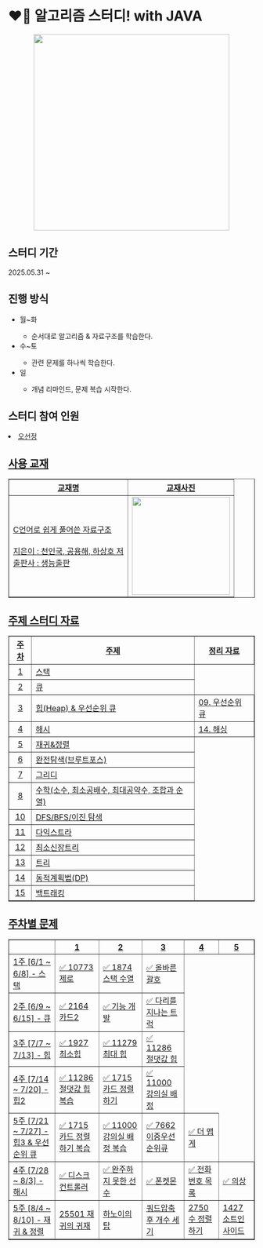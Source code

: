 
<h1>❤️‍🔥 알고리즘 스터디! with JAVA</h1>
<div align="center">
  <img src = "https://github.com/user-attachments/assets/2e9d4adc-6dc3-4006-bb13-412309621954" width = 400px>
</div>


<h2>스터디 기간</h2>
<div>2025.05.31 ~ </div>

<h2>진행 방식</h2>
<ul>
  <li>월~화</li>
  <ul>
    <li>순서대로 알고리즘 & 자료구조를 학습한다.</li>
  </ul>
  <li>수~토</li>
  <ul>
    <li>관련 문제를 하나씩 학습한다.</li>
  </ul>
  <li>일</li>
  <ul>
    <li>개념 리마인드, 문제 복습 시작한다.</li>
  </ul>
</ul>

<h2>스터디 참여 인원</h2>

<li>
  <a href="https://github.com/sunJ0120">오선정
</li>

<h2>사용 교재</h2>
<div align = "center">
  <table border="1">
  <tr>
    <th>교재명</th>
    <th>교재사진</th>
  </tr>
    <td>
      C언어로 쉽게 풀어쓴 자료구조
      <br><br>
      지은이 : 천인국, 공용해, 하상호 저
      <br>
      출판사 : 생능출판
    </td>
    <td><img src="https://github.com/user-attachments/assets/42203940-921c-4417-95a3-a69b4f34cbd3" width=200px></td>
</table>
</div>

<h2>주제 스터디 자료 </h2>
<div align="center">
  <table border="1">
  <tr>
    <th>주차</th>
    <th>주제</th>
    <th>정리 자료</th>
  </tr>
  <tr><td><div align="center">1</div></td><td>스택</td></tr>
  <tr><td><div align="center">2</div></td><td>큐</td></tr>
  <tr>
    <td>
      <div align="center">3</div>
    </td>
    <td>
      힙(Heap) & 우선순위 큐
    </td>
    <td>
      <a href="https://humdrum-lobster-dc7.notion.site/09-22b5ce675819801a967eded566afe066?source=copy_link">
        09. 우선순위 큐
      </a>
    </td>
  </tr>
  <tr>
    <td>
      <div align="center">4</div>
    </td>
    <td>
      해시
    </td>
    <td>
      <a href="https://humdrum-lobster-dc7.notion.site/14-2415ce67581980e7a8f1f3c56670297b?source=copy_link">
        14. 해싱
      </a>
    </td>
  </tr>
  <tr><td><div align="center">5</div></td><td>재귀&정렬</td></tr>
  <tr><td><div align="center">6</div></td><td>완전탐색(브루트포스)</td></tr>
  <tr><td><div align="center">7</div></td><td>그리디</td></tr>
  <tr><td><div align="center">8</div></td><td>수학(소수, 최소공배수, 최대공약수, 조합과 순열)</td></tr>
  <tr><td><div align="center">10</div></td><td>DFS/BFS/이진 탐색</td></tr>
  <tr><td><div align="center">11</div></td><td>다익스트라</td></tr>
  <tr><td><div align="center">12</div></td><td>최소신장트리</td></tr>
  <tr><td><div align="center">13</div></td><td>트리</td></tr>
  <tr><td><div align="center">14</div></td><td>동적계획법(DP)</td></tr>
  <tr><td><div align="center">15</div></td><td>백트래킹</td></tr>
</table>
</div>

<h2>주차별 문제</h2>
<div align="center">
  <table border="1">
<tr>
  <th></th>
  <th>1</th>
  <th>2</th>
  <th>3</th>
  <th>4</th>
  <th>5</th>
</tr>
<tr>
  <td>1주 [6/1 ~ 6/8] - 스택</td>
  <td><a href="https://www.acmicpc.net/problem/10773">✅ 10773 제로</a></td>
  <td><a href="https://www.acmicpc.net/problem/1874">✅ 1874 스택 수열</a></td>
  <td><a href="https://school.programmers.co.kr/learn/courses/30/lessons/12909">✅ 올바른 괄호</a></td>
</tr>
<tr>
  <td>2주 [6/9 ~ 6/15] - 큐</td>
  <td><a href="https://www.acmicpc.net/problem/2164">✅ 2164 카드2</a></td>
  <td><a href="https://school.programmers.co.kr/learn/courses/30/lessons/42586">✅ 기능 개발</a></td>
  <td><a href="https://school.programmers.co.kr/learn/courses/30/lessons/42583">✅ 다리를 지나는 트럭</a></td>
</tr>   
<tr>
  <td>3주 [7/7 ~ 7/13] - 힙</td>
  <td><a href="https://www.acmicpc.net/problem/1927">✅ 1927 최소힙</a></td>
  <td><a href="https://www.acmicpc.net/problem/11279">✅ 11279 최대 힙</a></td>
  <td><a href="https://www.acmicpc.net/problem/11286">✅ 11286 절댓값 힙</a></td>
</tr>  
<tr>
  <td>4주 [7/14 ~ 7/20] - 힙2</td>
  <td><a href="https://www.acmicpc.net/problem/11286">✅ 11286 절댓값 힙 복습</a></td>
  <td><a href="https://www.acmicpc.net/problem/1715">✅ 1715 카드 정렬하기</a></td>
  <td><a href="https://www.acmicpc.net/problem/11000">✅ 11000 강의실 배정</a></td>
</tr>  
<tr>
  <td>5주 [7/21 ~ 7/27] - 힙3 & 우선순위 큐</td>
  <td><a href="https://www.acmicpc.net/problem/1715">✅ 1715 카드 정렬하기 복습</a></td>
  <td><a href="https://www.acmicpc.net/problem/11000">✅ 11000 강의실 배정 복습</a></td>
  <td><a href="https://www.acmicpc.net/problem/7662">✅ 7662 이중우선순위큐</a></td> 
  <td><a href="https://school.programmers.co.kr/learn/courses/30/lessons/42626">✅ 더 맵게</a></td> 
</tr>  
<tr>
  <td>4주 [7/28 ~ 8/3] - 해시</td>
  <td><a href="https://school.programmers.co.kr/learn/courses/30/lessons/42627">✅ 디스크 컨트롤러</a></td> 
  <td><a href="https://school.programmers.co.kr/learn/courses/30/lessons/42576">✅ 완주하지 못한 선수</a></td>
  <td><a href="https://school.programmers.co.kr/learn/courses/30/lessons/1845">✅ 폰켓몬</a></td>
  <td><a href="https://school.programmers.co.kr/learn/courses/30/lessons/42577">✅ 전화번호 목록</a></td>
  <td><a href="https://school.programmers.co.kr/learn/courses/30/lessons/42578">✅ 의상</a></td> 
</tr>
<tr>
  <td>5주 [8/4 ~ 8/10] - 재귀 & 정렬</td>
  <td><a href="https://www.acmicpc.net/problem/25501">25501 재귀의 귀재</a></td>
  <td><a href="https://school.programmers.co.kr/learn/courses/30/lessons/12946">하노이의 탑</a></td>
  <td><a href="https://school.programmers.co.kr/learn/courses/30/lessons/68936">쿼드압축 후 개수 세기</a></td>
  <td><a href="https://www.acmicpc.net/problem/2750">2750 수 정렬하기</a></td> 
  <td><a href="https://www.acmicpc.net/problem/1427">1427 소트인사이드</a></td> 
</tr>
</table>
<!-- 
<tr>
  <td>6주 [7/28 ~ 8/3] - 정렬</td>
  <td><a href="https://www.acmicpc.net/problem/11399">11399 ATM</a></td>
  <td><a href="https://www.acmicpc.net/problem/11004">11004 K번째 수</a></td>
  <td><a href="https://www.acmicpc.net/problem/2751">2751 수 정렬하기2</a></td>
  <td><a href="https://school.programmers.co.kr/learn/courses/30/lessons/42748">K번째수</a></td> 
  <td><a href="https://school.programmers.co.kr/learn/courses/30/lessons/68644">두 개 뽑아서 더하기</a></td> 
</tr>
<tr>
  <td>7주 [8/4 ~ 8/10] - 정렬</td>
  <td><a href="https://school.programmers.co.kr/learn/courses/30/lessons/42747">H-index</a></td>
  <td><a href="https://school.programmers.co.kr/learn/courses/30/lessons/12917">문자열 내림차순으로 배치하기</a></td>
  <td><a href="https://school.programmers.co.kr/learn/courses/30/lessons/12915">문자열 내 마음대로 정렬하기</a></td>
  <td><a href="https://school.programmers.co.kr/learn/courses/30/lessons/17686">파일명 정렬</a></td> 
  <td><a href="https://school.programmers.co.kr/learn/courses/30/lessons/42746">가장 큰 수</a></td> 
</tr>
<tr>
  <td>8주 [8/11 ~ 8/17] - 완전 탐색 알고리즘</td>
  <td><a href="https://www.acmicpc.net/problem/1145">1145 적어도 대부분의 배수</a></td>
  <td><a href="https://school.programmers.co.kr/learn/courses/30/lessons/42840">모의고사</a></td>
  <td><a href="https://school.programmers.co.kr/learn/courses/30/lessons/42842">카펫</a></td>
  <td><a href="https://school.programmers.co.kr/learn/courses/30/lessons/42839">소수 찾기</a></td> 
</tr>
<tr>
  <td>9주 [8/18 ~ 8/24] - 그리디 알고리즘</td>
  <td><a href="https://www.acmicpc.net/problem/11047">동전 0</a></td>
  <td><a href="https://www.acmicpc.net/problem/1541">잃어버린 괄호</a></td>
  <td><a href="https://school.programmers.co.kr/learn/courses/30/lessons/42862">체육복</a></td>
  <td><a href="https://www.acmicpc.net/problem/1931">회의실 배정</a></td> 
</tr>
<tr>
  <td>10주 [8/25 ~ 8/31] - 수학</td>
  <td><a href="https://www.acmicpc.net/problem/2960">에라토스테네스의 체</a></td>
  <td><a href="https://www.acmicpc.net/problem/1934">최소공배수</a></td>
  <td><a href="https://www.acmicpc.net/problem/1850">최대공약수</a></td>
  <td><a href="https://www.acmicpc.net/problem/15651">N과 M</a></td> 
</tr>
<tr>
  <td>11주 [9/1 ~ 9/7] - DFS/BFS (1)</td>
  <td><a href="https://school.programmers.co.kr/learn/courses/30/lessons/43165">타겟 넘버</a></td>
  <td><a href="https://www.acmicpc.net/problem/11724">연결 요소의 개수</a></td>
  <td><a href="https://www.acmicpc.net/problem/13023">ABCDE</a></td>
  <td><a href="https://www.acmicpc.net/problem/1260">1260 DFS와 BFS</a></td> 
</tr>
<tr>
  <td>12주 [9/8 ~ 9/14] - DFS/BFS (2)</td>
  <td><a href="https://www.acmicpc.net/problem/2178">미로 탐색</a></td>
  <td><a href="https://school.programmers.co.kr/learn/courses/30/lessons/1844">게임 맵 최단 거리</a></td>
  <td><a href="https://school.programmers.co.kr/learn/courses/30/lessons/86971">전력망을 둘로 나누기</a></td>
  <td><a href="https://school.programmers.co.kr/learn/courses/30/lessons/49189">가장 먼 노드</a></td> 
</tr>
<tr>
  <td>13주 [9/15 ~ 9/21] - 이진탐색</td>
  <td><a href="https://www.acmicpc.net/problem/1920">1920 수 찾기</a></td>
  <td><a href="https://www.acmicpc.net/problem/2343">2343 기타 레슨</a></td>
  <td><a href="https://www.acmicpc.net/problem/1072">1072 게임</a></td>
  <td><a href="https://school.programmers.co.kr/learn/courses/30/lessons/72412">순위 검색</a></td>
  <td><a href="https://school.programmers.co.kr/learn/courses/30/lessons/43238">입국 심사</a></td>
</tr>
<tr>
  <td>14주 [9/22 ~ 9/28] - 다익스트라</td>
  <td><a href="https://www.acmicpc.net/problem/18352">18352 특정 거리의 도시 찾기</a></td>
  <td><a href="https://www.acmicpc.net/problem/1753">1753 최단경로</a></td>
  <td><a href="https://www.acmicpc.net/problem/1916">1916 최소비용 구하기</a></td>
  <td><a href="https://school.programmers.co.kr/learn/courses/30/lessons/12978">배달</a></td>
</tr>
<tr>
  <td>15주 [9/29 ~ 10/5] - 최소 신장 트리 & 트리</td>
  <td><a href="https://www.acmicpc.net/problem/1197">1197 최소 스패닝 트리</a></td>
  <td><a href="https://www.acmicpc.net/problem/1922">1922 네트워크 연결</a></td>
  <td><a href="https://www.acmicpc.net/problem/11725">11725 트리의 부모 찾기</a></td>
  <td><a href="https://www.acmicpc.net/problem/1068">1068 트리</a></td>
</tr>
<tr>
  <td>16주 [10/6 ~ 10/12] - 동적 계획법</td>
  <td><a href="https://www.acmicpc.net/problem/1463">1197 1로 만들기</a></td>
  <td><a href="https://www.acmicpc.net/problem/14501">14501 퇴사</a></td>
  <td><a href="https://www.acmicpc.net/problem/9095">9095 1,2,3 더하기</a></td>
  <td><a href="https://www.acmicpc.net/problem/11726">2×n 타일링</a></td>
  <td><a href="https://school.programmers.co.kr/learn/courses/30/lessons/12900">2×n 타일링</a></td>
</tr>
<tr>
  <td>17주 [] - 백트래킹</td>
  <td><a href="https://www.acmicpc.net/problem/9663">9663 N-Queen</a></td>
</tr> -->
</div>
